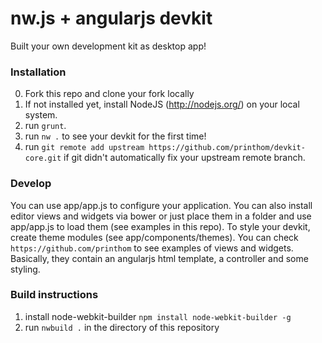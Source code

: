 # nw.js + angularjs devkit

Built your own development kit as desktop app!

### Installation
0. Fork this repo and clone your fork locally
1. If not installed yet, install NodeJS (http://nodejs.org/) on your local system. 
2. run `grunt`.
3. run `nw .` to see your devkit for the first time!
4. run `git remote add upstream https://github.com/printhom/devkit-core.git` if git didn't automatically fix your upstream remote branch.

### Develop
You can use app/app.js to configure your application. You can also install editor views and widgets via bower or just place them in a folder and use app/app.js to load them (see examples in this repo). To style your devkit, create theme modules (see app/components/themes). You can check `https://github.com/printhom` to see examples of views and widgets. Basically, they contain an angularjs html template, a controller and some styling.

### Build instructions

1. install node-webkit-builder ```npm install node-webkit-builder -g```
2. run ```nwbuild .``` in the directory of this repository